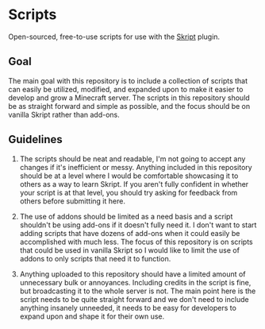 # Scripts

Open-sourced, free-to-use scripts for use with the [Skript](https://github.com/SkriptLang/Skript) plugin.

## Goal

The main goal with this repository is to include a collection of scripts that can easily be utilized, modified, and expanded upon to make it easier to develop and grow a Minecraft server. The scripts in this repository should be as straight forward and simple as possible, and the focus should be on vanilla Skript rather than add-ons.

## Guidelines

1. The scripts should be neat and readable, I'm not going to accept any changes if it's inefficient or messy. Anything included in this repository should be at a level where I would be comfortable showcasing it to others as a way to learn Skript. If you aren't fully confident in whether your script is at that level, you should try asking for feedback from others before submitting it here.

2. The use of addons should be limited as a need basis and a script shouldn't be using add-ons if it doesn't fully need it. I don't want to start adding scripts that have dozens of add-ons when it could easily be accomplished with much less. The focus of this repository is on scripts that could be used in vanilla Skript so I would like to limit the use of addons to only scripts that need it to function.

3. Anything uploaded to this repository should have a limited amount of unnecessary bulk or annoyances. Including credits in the script is fine, but broadcasting it to the whole server is not. The main point here is the script needs to be quite straight forward and we don't need to include anything insanely unneeded, it needs to be easy for developers to expand upon and shape it for their own use.
